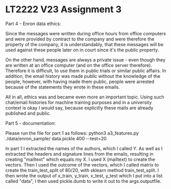 # LT2222 V23 Assignment 3

Part 4 - Enron data ethics:

Since the messages were written during office hours from office computers and were provided by contract to the company and were therefore the property of the company, it is understandably, that these messages will be used against these people later on in court since it's the public property.

On the other hand, messages are always a private issue - even though they are written at an office computer (and on the office server therefore). Therefore it is difficult, to use them in public trials or similar public affairs. In addition, the email history was made public without the knowledge of the people, however, with having made them public, people were arrested because of the statements they wrote in these emails.

All in all, ethics was and became even more an important topic. Using such chat/email histories for machine training purposes and in a university context is okay I would say, because explicitly these mails are already published and public.


Part 5 - documentation:

Please run the file for part 1 as follows: python3 a3_features.py ./data/enron_sample/ data.pickle 400 --test=20

In part 1 I extracted the names of the authors, which I called Y. As well as I extracted the headers and signature lines from the emails, resulting in creating "mailtext" which equals my X. I used X (mailtext) to create the vectors. Then I used the outcome of the vectors, which I called matrix to create the train_test_split of 80/20, with sklearn method train_test_split. I then wrote the output of x_train, y_train, x_test, y_test which I put into a list called "data", I then used pickle.dumb to write it out to the args.outputfile.

